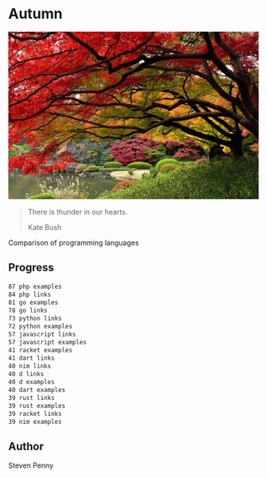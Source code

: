 # Autumn

![hero](docs/image.jpg)

> There is thunder in our hearts.
>
> Kate Bush

Comparison of programming languages

## Progress

~~~
87 php examples
84 php links
81 go examples
78 go links
73 python links
72 python examples
57 javascript links
57 javascript examples
41 racket examples
41 dart links
40 nim links
40 d links
40 d examples
40 dart examples
39 rust links
39 rust examples
39 racket links
39 nim examples
~~~

## Author

Steven Penny
